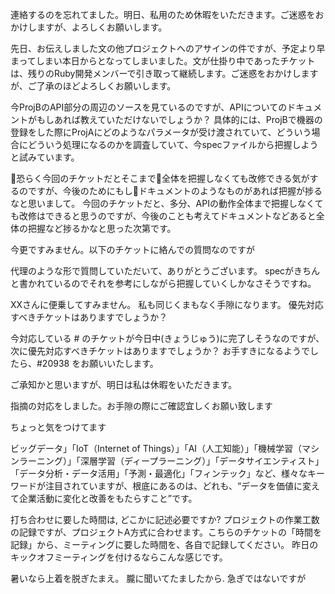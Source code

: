 連絡するのを忘れてました。明日、私用のため休暇をいただきます。ご迷惑をおかけしますが、よろしくお願いします。

先日、お伝えしました文の他プロジェクトへのアサインの件ですが、予定より早まってしまい本日からとなってしまいました。文が仕掛り中であったチケットは、残りのRuby開発メンバーで引き取って継続します。ご迷惑をおかけしますが、ご了承のほどよろしくお願いします。

今ProjBのAPI部分の周辺のソースを見ているのですが、APIについてのドキュメントがもしあれば教えていただけないでしょうか？
具体的には、ProjBで機器の登録をした際にProjAにどのようなパラメータが受け渡されていて、どういう場合にどういう処理になるのかを調査していて、今specファイルから把握しようと試みています。

恐らく今回のチケットだとそこまで全体を把握しなくても改修できる気がするのですが、今後のためにもしドキュメントのようなものがあれば把握が捗るなと思いまして。
今回のチケットだと、多分、APIの動作全体まで把握しなくても改修はできると思うのですが、今後のことも考えてドキュメントなどあると全体の把握など捗るかなと思った次第です。

今更ですみません。以下のチケットに絡んでの質問なのですが

代理のような形で質問していただいて、ありがとうございます。
specがきちんと書かれているのでそれを参考にしながら把握していくしかなさそうですね。

XXさんに便乗してすみません。
私も同じくまもなく手隙になります。
優先対応すべきチケットはありますでしょうか？

今対応している # のチケットが今日中(きょうじゅう)に完了しそうなのですが、
次に優先対応すべきチケットはありますでしょうか？
お手すきになるようでしたら、#20938 をお願いいたします。

ご承知かと思いますが、明日は私は休暇をいただきます。

指摘の対応をしました。お手隙の際にご確認宜しくお願い致します

ちょっと気をつけてます

ビッグデータ」「IoT（Internet of Things）」「AI（人工知能）」「機械学習（マシンラーニング）」「深層学習（ディープラーニング）」「データサイエンティスト」「データ分析・データ活用」「予測・最適化」「フィンテック」など、様々なキーワードが注目されていますが、根底にあるのは、どれも、“データを価値に変えて企業活動に変化と改善をもたらすこと”です。

打ち合わせに要した時間は, どこかに記述必要ですか?
プロジェクトの作業工数の記録ですが、プロジェクトA方式に合わせます。こちらのチケットの「時間を記録」から、ミーティングに要した時間を、各自で記録してください。
昨日のキックオフミーティングを付けるならこんな感じです。

暑いなら上着を脱ぎたまえ。
朧に聞いてたましたから.
急ぎではないですが
